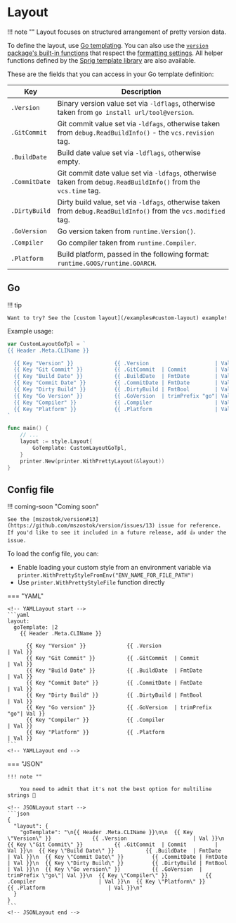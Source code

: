 # Layout

!!! note ""
    Layout focuses on structured arrangement of pretty version data.

To define the layout, use [Go templating](https://pkg.go.dev/html/template). You can also use the [`version` package's built-in functions](https://github.com/mszostok/version/blob/main/style/go-tpl-funcs.go) that respect the [formatting settings](./format.md). All helper functions defined by the [Sprig template library](https://masterminds.github.io/sprig/) are also available.

These are the fields that you can access in your Go template definition:

| Key           | Description                                                                                                     |
|---------------|-----------------------------------------------------------------------------------------------------------------|
| `.Version`    | Binary version value set via `-ldflags`, otherwise taken from `go install url/tool@version`.                    |
| `.GitCommit`  | Git commit value set via `-ldfags`, otherwise taken from `debug.ReadBuildInfo()` - the `vcs.revision` tag.      |
| `.BuildDate`  | Build date value set via `-ldflags`, otherwise empty.                                                           |
| `.CommitDate` | Git commit date value set via `-ldfags`, otherwise taken from `debug.ReadBuildInfo()` from the `vcs.time` tag.  |
| `.DirtyBuild` | Dirty build value, set via `-ldfags`, otherwise taken from `debug.ReadBuildInfo()` from the `vcs.modified` tag. |
| `.GoVersion`  | Go version taken from `runtime.Version()`.                                                                      |
| `.Compiler`   | Go compiler taken from `runtime.Compiler`.                                                                      |
| `.Platform`   | Build platform, passed in the following format: `runtime.GOOS/runtime.GOARCH`.                                  |


## Go

!!! tip

    Want to try? See the [custom layout](/examples#custom-layout) example!

Example usage:

```go
var CustomLayoutGoTpl = `
{{ Header .Meta.CLIName }}

  {{ Key "Version" }}             {{ .Version                     | Val }}
  {{ Key "Git Commit" }}          {{ .GitCommit  | Commit         | Val }}
  {{ Key "Build Date" }}          {{ .BuildDate  | FmtDate        | Val }}
  {{ Key "Commit Date" }}         {{ .CommitDate | FmtDate        | Val }}
  {{ Key "Dirty Build" }}         {{ .DirtyBuild | FmtBool        | Val }}
  {{ Key "Go Version" }}          {{ .GoVersion  | trimPrefix "go"| Val }}
  {{ Key "Compiler" }}            {{ .Compiler                    | Val }}
  {{ Key "Platform" }}            {{ .Platform                    | Val }}
`

func main() {
	// ...
	layout := style.Layout{
		GoTemplate: CustomLayoutGoTpl,
	}
	printer.New(printer.WithPrettyLayout(&layout))
}
```


## Config file

!!! coming-soon "Coming soon"

    See the [mszostok/version#13](https://github.com/mszostok/version/issues/13) issue for reference. If you'd like to see it included in a future release, add 👍 under the issue.

To load the config file, you can:

- Enable loading your custom style from an environment variable via `printer.WithPrettyStyleFromEnv("ENV_NAME_FOR_FILE_PATH")`
- Use `printer.WithPrettyStyleFile` function directly

=== "YAML"

    <!-- YAMLLayout start -->
    ```yaml
    layout:
      goTemplate: |2
        {{ Header .Meta.CLIName }}

          {{ Key "Version" }}             {{ .Version                     | Val }}
          {{ Key "Git Commit" }}          {{ .GitCommit  | Commit         | Val }}
          {{ Key "Build Date" }}          {{ .BuildDate  | FmtDate        | Val }}
          {{ Key "Commit Date" }}         {{ .CommitDate | FmtDate        | Val }}
          {{ Key "Dirty Build" }}         {{ .DirtyBuild | FmtBool        | Val }}
          {{ Key "Go version" }}          {{ .GoVersion  | trimPrefix "go"| Val }}
          {{ Key "Compiler" }}            {{ .Compiler                    | Val }}
          {{ Key "Platform" }}            {{ .Platform                    | Val }}
    ```
    <!-- YAMLLayout end -->

=== "JSON"

    !!! note ""

        You need to admit that it's not the best option for multiline strings 😬

    <!-- JSONLayout start -->
    ```json
    {
      "layout": {
        "goTemplate": "\n{{ Header .Meta.CLIName }}\n\n  {{ Key \"Version\" }}             {{ .Version                     | Val }}\n  {{ Key \"Git Commit\" }}          {{ .GitCommit  | Commit         | Val }}\n  {{ Key \"Build Date\" }}          {{ .BuildDate  | FmtDate        | Val }}\n  {{ Key \"Commit Date\" }}         {{ .CommitDate | FmtDate        | Val }}\n  {{ Key \"Dirty Build\" }}         {{ .DirtyBuild | FmtBool        | Val }}\n  {{ Key \"Go version\" }}          {{ .GoVersion  | trimPrefix \"go\"| Val }}\n  {{ Key \"Compiler\" }}            {{ .Compiler                    | Val }}\n  {{ Key \"Platform\" }}            {{ .Platform                    | Val }}\n"
      }
    }
    ```
    <!-- JSONLayout end -->

